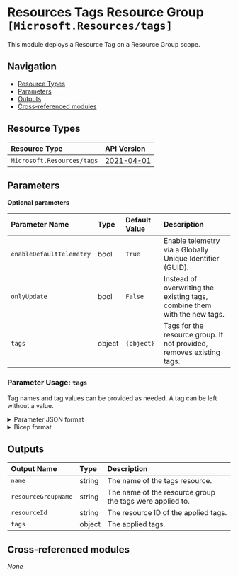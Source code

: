 # Resources Tags Resource Group `[Microsoft.Resources/tags]`

This module deploys a Resource Tag on a Resource Group scope.

## Navigation

- [Resource Types](#Resource-Types)
- [Parameters](#Parameters)
- [Outputs](#Outputs)
- [Cross-referenced modules](#Cross-referenced-modules)

## Resource Types

| Resource Type | API Version |
| :-- | :-- |
| `Microsoft.Resources/tags` | [2021-04-01](https://learn.microsoft.com/en-us/azure/templates/Microsoft.Resources/2021-04-01/tags) |

## Parameters

**Optional parameters**

| Parameter Name | Type | Default Value | Description |
| :-- | :-- | :-- | :-- |
| `enableDefaultTelemetry` | bool | `True` | Enable telemetry via a Globally Unique Identifier (GUID). |
| `onlyUpdate` | bool | `False` | Instead of overwriting the existing tags, combine them with the new tags. |
| `tags` | object | `{object}` | Tags for the resource group. If not provided, removes existing tags. |


### Parameter Usage: `tags`

Tag names and tag values can be provided as needed. A tag can be left without a value.

<details>

<summary>Parameter JSON format</summary>

```json
"tags": {
    "value": {
        "Environment": "Non-Prod",
        "Contact": "test.user@testcompany.com",
        "PurchaseOrder": "1234",
        "CostCenter": "7890",
        "ServiceName": "DeploymentValidation",
        "Role": "DeploymentValidation"
    }
}
```

</details>

<details>

<summary>Bicep format</summary>

```bicep
tags: {
    Environment: 'Non-Prod'
    Contact: 'test.user@testcompany.com'
    PurchaseOrder: '1234'
    CostCenter: '7890'
    ServiceName: 'DeploymentValidation'
    Role: 'DeploymentValidation'
}
```

</details>
<p>

## Outputs

| Output Name | Type | Description |
| :-- | :-- | :-- |
| `name` | string | The name of the tags resource. |
| `resourceGroupName` | string | The name of the resource group the tags were applied to. |
| `resourceId` | string | The resource ID of the applied tags. |
| `tags` | object | The applied tags. |

## Cross-referenced modules

_None_
